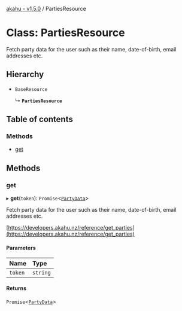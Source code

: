 [akahu - v1.5.0](../README.md) / PartiesResource

# Class: PartiesResource

Fetch party data for the user such as their name, date-of-birth, email
addresses etc.

## Hierarchy

- `BaseResource`

  ↳ **`PartiesResource`**

## Table of contents

### Methods

- [get](PartiesResource.md#get)

## Methods

### get

▸ **get**(`token`): `Promise`<[`PartyData`](../README.md#partydata)\>

Fetch party data for the user such as their name, date-of-birth,
email addresses etc.

[https://developers.akahu.nz/reference/get_parties](https://developers.akahu.nz/reference/get_parties)

#### Parameters

| Name | Type |
| :------ | :------ |
| `token` | `string` |

#### Returns

`Promise`<[`PartyData`](../README.md#partydata)\>
